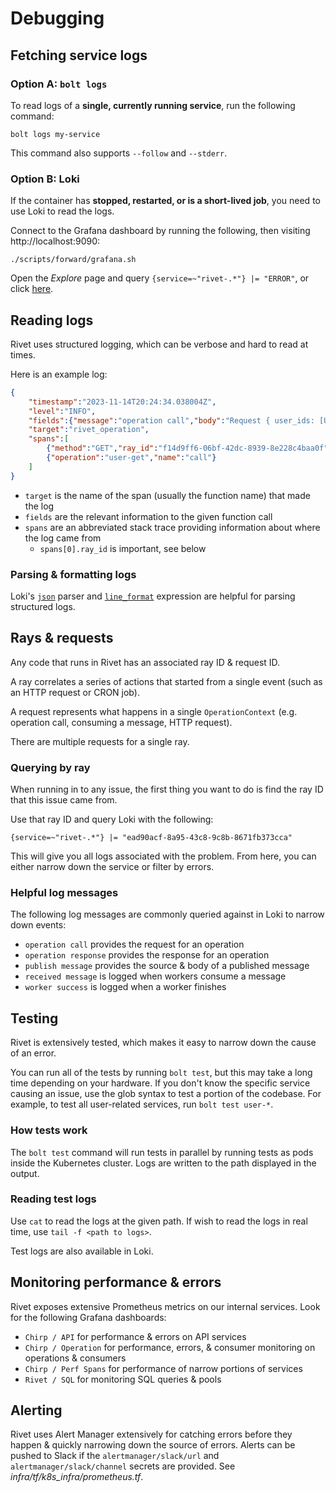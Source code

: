 # Debugging

## Fetching service logs

### Option A: `bolt logs`

To read logs of a **single, currently running service**, run the following command:

```
bolt logs my-service
```

This command also supports `--follow` and `--stderr`.

### Option B: Loki

If the container has **stopped, restarted, or is a short-lived job**, you need to use Loki to read the logs.

Connect to the Grafana dashboard by running the following, then visiting http://localhost:9090:

```
./scripts/forward/grafana.sh
```

Open the _Explore_ page and query `{service=~"rivet-.*"} |= "ERROR"`, or click [here](http://localhost:9090/explore?panes=%7B%22DNM%22:%7B%22datasource%22:%22loki%22,%22queries%22:%5B%7B%22refId%22:%22A%22,%22expr%22:%22%7Bservice%3D~%5C%22rivet-.*%5C%22%7D%20%7C%3D%20%5C%22ERROR%5C%22%22,%22queryType%22:%22range%22,%22datasource%22:%7B%22type%22:%22loki%22,%22uid%22:%22loki%22%7D,%22editorMode%22:%22code%22%7D%5D,%22range%22:%7B%22from%22:%22now-6h%22,%22to%22:%22now%22%7D%7D%7D&schemaVersion=1&orgId=1).

## Reading logs

Rivet uses structured logging, which can be verbose and hard to read at times.

Here is an example log:

```json
{
	"timestamp":"2023-11-14T20:24:34.038004Z",
	"level":"INFO",
	"fields":{"message":"operation call","body":"Request { user_ids: [Uuid(6bda49ad-355c-4f0b-b76f-cb773f4ba9df)] }"},
	"target":"rivet_operation",
	"spans":[
		{"method":"GET","ray_id":"f14d9ff6-06bf-42dc-8939-8e228c4baa0f","uri":"/cloud/games?watch_index=1699993473573","name":"http request"},
		{"operation":"user-get","name":"call"}
	]
}
```

- `target` is the name of the span (usually the function name) that made the log
- `fields` are the relevant information to the given function call
- `spans` are an abbreviated stack trace providing information about where the log came from
	- `spans[0].ray_id` is important, see below

### Parsing & formatting logs

Loki's [`json`](https://grafana.com/docs/loki/latest/query/log_queries/#parser-expression) parser and [`line_format`](https://grafana.com/docs/loki/latest/query/log_queries/#line-format-expression) expression are helpful for parsing structured logs.

## Rays & requests

Any code that runs in Rivet has an associated ray ID & request ID.

A ray correlates a series of actions that started from a single event (such as an HTTP request or CRON job).

A request represents what happens in a single `OperationContext` (e.g. operation call, consuming a message, HTTP request).

There are multiple requests for a single ray.

### Querying by ray

When running in to any issue, the first thing you want to do is find the ray ID that this issue came from.

Use that ray ID and query Loki with the following:

```
{service=~"rivet-.*"} |= "ead90acf-8a95-43c8-9c8b-8671fb373cca"
```

This will give you all logs associated with the problem. From here, you can either narrow down the service or filter by errors.

### Helpful log messages

The following log messages are commonly queried against in Loki to narrow down events:

- `operation call` provides the request for an operation
- `operation response` provides the response for an operation
- `publish message` provides the source & body of a published message
- `received message` is logged when workers consume a message
- `worker success` is logged when a worker finishes

## Testing

Rivet is extensively tested, which makes it easy to narrow down the cause of an error.

You can run all of the tests by running `bolt test`, but this may take a long time depending on your hardware. If you don't know the specific service causing an issue, use the glob syntax to test a portion of the codebase. For example, to test all user-related services, run `bolt test user-*`.

### How tests work

The `bolt test` command will run tests in parallel by running tests as pods inside the Kubernetes cluster. Logs are written to the path displayed in the output.

### Reading test logs

Use `cat` to read the logs at the given path. If wish to read the logs in real time, use `tail -f <path to logs>`.

Test logs are also available in Loki.

## Monitoring performance & errors

Rivet exposes extensive Prometheus metrics on our internal services. Look for the following Grafana dashboards:

- `Chirp / API` for performance & errors on API services
- `Chirp / Operation` for performance, errors, & consumer monitoring on operations & consumers
- `Chirp / Perf Spans` for performance of narrow portions of services
- `Rivet / SQL` for monitoring SQL queries & pools

## Alerting

Rivet uses Alert Manager extensively for catching errors before they happen & quickly narrowing down the source of errors. Alerts can be pushed to Slack if the `alertmanager/slack/url` and `alertmanager/slack/channel` secrets are provided. See _infra/tf/k8s_infra/prometheus.tf_.

